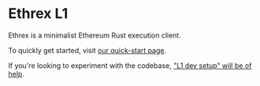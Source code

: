 # Ethrex L1

Ethrex is a minimalist Ethereum Rust execution client.

To quickly get started, visit [our quick-start page](./quick-start-l1.md).

If you're looking to experiment with the codebase, ["L1 dev setup" will be of help](./dev-setup-l1.md).
